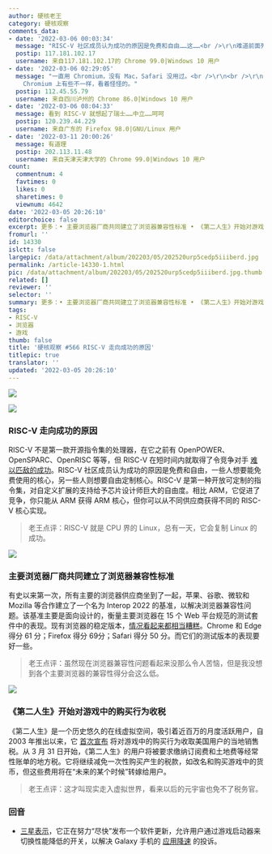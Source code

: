 ```yaml
---
author: 硬核老王
category: 硬核观察
comments_data:
- date: '2022-03-06 00:03:34'
  message: "RISC-V 社区成员认为成功的原因是免费和自由……这……<br />\r\n难道前面列举的OpenRISC不免费不自由？"
  postip: 117.181.102.17
  username: 来自117.181.102.17的 Chrome 99.0|Windows 10 用户
- date: '2022-03-06 02:29:05'
  message: "一直用 Chromium，没有 Mac，Safari 没用过。<br />\r\n<br />\r\nFirefox 倒是很想支持它，可是一大堆网站渲染出来，样式多多少少和
    Chromium 上有些不一样，看着怪怪的。"
  postip: 112.45.55.79
  username: 来自四川泸州的 Chrome 86.0|Windows 10 用户
- date: '2022-03-06 08:04:33'
  message: 看到 RISC-V 就想起了瑞士……中立……呵呵
  postip: 120.239.44.229
  username: 来自广东的 Firefox 98.0|GNU/Linux 用户
- date: '2022-03-11 20:00:26'
  message: 有道理
  postip: 202.113.11.48
  username: 来自天津天津大学的 Chrome 99.0|Windows 10 用户
count:
  commentnum: 4
  favtimes: 0
  likes: 0
  sharetimes: 0
  viewnum: 4642
date: '2022-03-05 20:26:10'
editorchoice: false
excerpt: 更多：• 主要浏览器厂商共同建立了浏览器兼容性标准 • 《第二人生》开始对游戏中的购买行为收税
fromurl: ''
id: 14330
islctt: false
largepic: /data/attachment/album/202203/05/202520urp5cedp5iiiberd.jpg
permalink: /article-14330-1.html
pic: /data/attachment/album/202203/05/202520urp5cedp5iiiberd.jpg.thumb.jpg
related: []
reviewer: ''
selector: ''
summary: 更多：• 主要浏览器厂商共同建立了浏览器兼容性标准 • 《第二人生》开始对游戏中的购买行为收税
tags:
- RISC-V
- 浏览器
- 游戏
thumb: false
title: '硬核观察 #566 RISC-V 走向成功的原因'
titlepic: true
translator: ''
updated: '2022-03-05 20:26:10'
---
```


![](/data/attachment/album/202203/05/202520urp5cedp5iiiberd.jpg)


![](/data/attachment/album/202203/05/202512dhr8992h888x8fh2.jpg)


### RISC-V 走向成功的原因


RISC-V 不是第一款开源指令集的处理器，在它之前有 OpenPOWER、OpenSPARC、OpenRISC 等等，但 RISC-V 在短时间内就取得了令竞争对手 [难以匹敌的成功](https://semiengineering.com/why-risc-v-is-succeeding/)。RISC-V 社区成员认为成功的原因是免费和自由，一些人想要能免费使用的核心，另一些人则想要自由定制核心。RISC-V 是第一种开放可定制的指令集，对自定义扩展的支持给予芯片设计师巨大的自由度。相比 ARM，它促进了竞争，你只能从 ARM 获得 ARM 核心，但你可以从不同供应商获得不同的 RISC-V 核心实现。



> 
> 老王点评：RISC-V 就是 CPU 界的 Linux，总有一天，它会复制 Linux 的成功。
> 
> 
> 


![](/data/attachment/album/202203/05/202530q27zh5x8ooo15geh.jpg)


### 主要浏览器厂商共同建立了浏览器兼容性标准


有史以来第一次，所有主要的浏览器供应商坐到了一起，苹果、谷歌、微软和 Mozilla 等合作建立了一个名为 Interop 2022 的基准，以解决浏览器兼容性问题。该基准主要是面向设计的，衡量主要浏览器在 15 个 Web 平台规范的测试套件中的表现。现有浏览器的稳定版本，[情况看起来都相当糟糕](https://wpt.fyi/interop-2022)。Chrome 和 Edge 得分 61 分；Firefox 得分 69分；Safari 得分 50 分。而它们的测试版本的表现要好一些。



> 
> 老王点评：虽然现在浏览器兼容性问题看起来没那么令人苦恼，但是我没想到各个主要浏览器的兼容性得分会这么低。
> 
> 
> 


![](/data/attachment/album/202203/05/202546xqbv7btav1g6naua.jpg)


### 《第二人生》开始对游戏中的购买行为收税


《第二人生》是一个历史悠久的在线虚拟空间，吸引着近百万的月度活跃用户，自 2003 年推出以来，它 [首次宣布](https://arstechnica.com/gaming/2022/03/even-in-the-metaverse-you-cant-escape-the-taxman/) 将对游戏中的购买行为收取美国用户的当地销售税。从 3 月 31 日开始，《第二人生》的用户将被要求缴纳订阅费和土地费等经常性账单的地方税。它将继续减免一次性购买产生的税款，如改名和购买游戏中的货币，但这些费用将在“未来的某个时候”转嫁给用户。



> 
> 老王点评：这才叫现实走入虚拟世界，看来以后的元宇宙也免不了税务官。
> 
> 
> 


### 回音


* [三星表示](https://9to5google.com/2022/03/04/samsung-gos-update-coming-throttling/)，它正在努力“尽快”发布一个软件更新，允许用户通过游戏启动器来切换性能降低的开关，以解决 Galaxy 手机的 [应用降速](/article-14327-1.html) 的投诉。